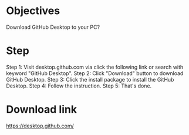 # Objectives
Download GitHub Desktop to your PC?
# Step
Step 1:
Visit desktop.github.com via click the following link or search with keyword "GitHub Desktop".
Step 2:
Click "Download" button to download GitHub Desktop.
Step 3:
Click the install package to install the GitHub Desktop.
Step 4:
Follow the instruction.
Step 5:
That's done.
# Download link
https://desktop.github.com/
